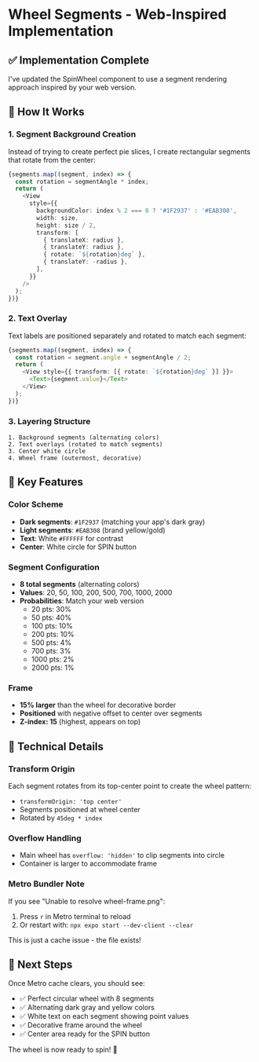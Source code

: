 # Wheel Segments - Web-Inspired Implementation

## ✅ Implementation Complete

I've updated the SpinWheel component to use a segment rendering approach inspired by your web version.

## 🎨 How It Works

### 1. **Segment Background Creation**
Instead of trying to create perfect pie slices, I create rectangular segments that rotate from the center:

```typescript
{segments.map((segment, index) => {
  const rotation = segmentAngle * index;
  return (
    <View
      style={{
        backgroundColor: index % 2 === 0 ? '#1F2937' : '#EAB308',
        width: size,
        height: size / 2,
        transform: [
          { translateX: radius },
          { translateY: radius },
          { rotate: `${rotation}deg` },
          { translateY: -radius },
        ],
      }}
    />
  );
})}
```

### 2. **Text Overlay**
Text labels are positioned separately and rotated to match each segment:

```typescript
{segments.map((segment, index) => {
  const rotation = segment.angle + segmentAngle / 2;
  return (
    <View style={{ transform: [{ rotate: `${rotation}deg` }] }}>
      <Text>{segment.value}</Text>
    </View>
  );
})}
```

### 3. **Layering Structure**
```
1. Background segments (alternating colors)
2. Text overlays (rotated to match segments)
3. Center white circle
4. Wheel frame (outermost, decorative)
```

## 🎯 Key Features

### Color Scheme
- **Dark segments**: `#1F2937` (matching your app's dark gray)
- **Light segments**: `#EAB308` (brand yellow/gold)
- **Text**: White `#FFFFFF` for contrast
- **Center**: White circle for SPIN button

### Segment Configuration
- **8 total segments** (alternating colors)
- **Values**: 20, 50, 100, 200, 500, 700, 1000, 2000
- **Probabilities**: Match your web version
  - 20 pts: 30%
  - 50 pts: 40%
  - 100 pts: 10%
  - 200 pts: 10%
  - 500 pts: 4%
  - 700 pts: 3%
  - 1000 pts: 2%
  - 2000 pts: 1%

### Frame
- **15% larger** than the wheel for decorative border
- **Positioned** with negative offset to center over segments
- **Z-index: 15** (highest, appears on top)

## 🔧 Technical Details

### Transform Origin
Each segment rotates from its top-center point to create the wheel pattern:
- `transformOrigin: 'top center'`
- Segments positioned at wheel center
- Rotated by `45deg * index`

### Overflow Handling
- Main wheel has `overflow: 'hidden'` to clip segments into circle
- Container is larger to accommodate frame

### Metro Bundler Note
If you see "Unable to resolve wheel-frame.png":
1. Press `r` in Metro terminal to reload
2. Or restart with: `npx expo start --dev-client --clear`

This is just a cache issue - the file exists!

## 📱 Next Steps

Once Metro cache clears, you should see:
- ✅ Perfect circular wheel with 8 segments
- ✅ Alternating dark gray and yellow colors
- ✅ White text on each segment showing point values
- ✅ Decorative frame around the wheel
- ✅ Center area ready for the SPIN button

The wheel is now ready to spin! 🎡

